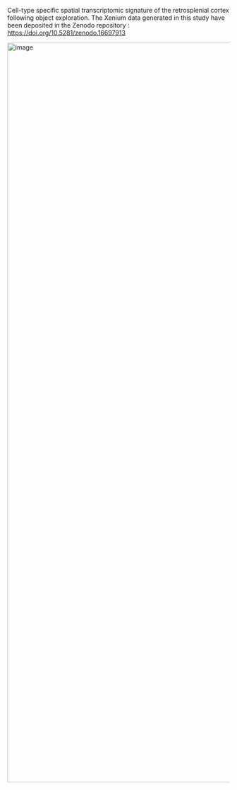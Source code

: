 Cell-type specific spatial transcriptomic signature of the retrosplenial cortex following object exploration. The Xenium data generated in this study have been deposited in the Zenodo repository :  https://doi.org/10.5281/zenodo.16697913

<img width="1001" height="1672" alt="image" src="https://github.com/user-attachments/assets/95fc5a24-16f8-4035-96f6-9136e7a68ad2" />
